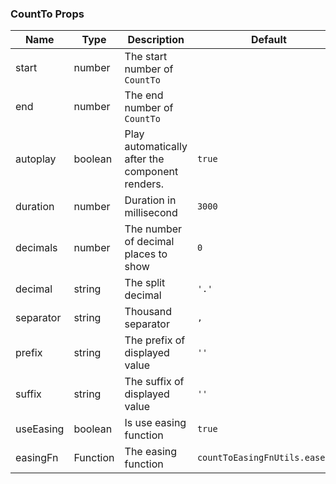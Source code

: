 ### CountTo Props

| Name      | Type     | Description                                     | Default                        | Since |
| --------- | -------- | ----------------------------------------------- | ------------------------------ | ----- |
| start     | number   | The start number of `CountTo`                   |                                | 2.1.0 |
| end       | number   | The end number of `CountTo`                     |                                | 2.1.0 |
| autoplay  | boolean  | Play automatically after the component renders. | `true`                         | 2.1.0 |
| duration  | number   | Duration in millisecond                         | `3000`                         | 2.1.0 |
| decimals  | number   | The number of decimal places to show            | `0`                            | 2.1.0 |
| decimal   | string   | The split decimal                               | `'.'`                          | 2.1.0 |
| separator | string   | Thousand separator                              | `,`                            | 2.1.0 |
| prefix    | string   | The prefix of displayed value                   | `''`                           | 2.1.0 |
| suffix    | string   | The suffix of displayed value                   | `''`                           | 2.1.0 |
| useEasing | boolean  | Is use easing function                          | `true`                         | 2.1.0 |
| easingFn  | Function | The easing function                             | `countToEasingFnUtils.easeOut` | 2.1.0 |
